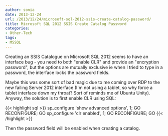 ```yaml
---
author: sonia
date: 2013-12-24
url: /2013/12/24/microsoft-sql-2012-ssis-create-catalog-password/
title: Microsoft SQL 2012 SSIS Create Catalog Password
categories:
- Other-Tech
tags:
- MSSQL
---
```


Creating an SSIS Catalogue on Microsoft SQL 2012 seems to have an
interface bug - you need to both "enable CLR" and provide an "encryption
password", but the options are mutually exclusive ie when I tried to
type in a password, the interface locks the password fields.

<!--more-->

Maybe this was some sort of bad magic due to me coming over RDP to the
new failing Server 2012 interface (I'm not using a tablet, so why force
a tablet interface down my throat? Sort of reminds me of Ubuntu Unity).
Anyway, the solution is to first enable CLR using SQL:

{{< highlight sql >}}
sp_configure 'show advanced options', 1;
GO
RECONFIGURE;
GO
sp_configure 'clr enabled', 1;
GO
RECONFIGURE;
GO
{{< /highlight >}}

Then the password field will be enabled when creating a catalog.
